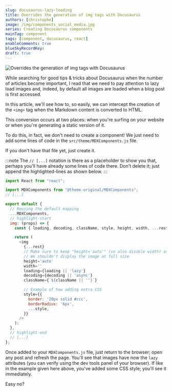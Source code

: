 ```yaml
---
slug: docusaurus-lazy-loading
title: Overrides the generation of img tags with Docusaurus
authors: [christophe]
image: /img/components_social_media.jpg
series: Creating Docusaurus components
mainTag: component
tags: [component, docusaurus, react]
enableComments: true
blueSkyRecordKey:
draft: true
---
```


<!-- cspell:ignore -->

![Overrides the generation of img tags with Docusaurus](/img/components_banner.jpg)

While searching for good tips & tricks about Docusaurus when the number of articles become important, I read that we need to pay attention to lazy load images and, indeed, by default all images are loaded when a blog post is first accessed.

In this article, we'll see how to, so easily, we can intercept the creation of the `<img>` tag when the Markdown content is converted to HTML.

This conversion occurs at two places: when you're surfing on your website or when you're generating a static version of it.

<!-- truncate -->

To do this, in fact, we don't need to create a component! We just need to add some lines of code in the `src/theme/MDXComponents.js` file.

If you don't have that file yet, just create it.

:::note
The `// [...]` notation is there as a placeholder to show you that, perhaps you'll have already some lines of code there. Don't delete it; just append the highlighted-lines as shown below.
:::

<Snippet filename="src/theme/MDXComponents.js">

```javascript
import React from "react";

import MDXComponents from "@theme-original/MDXComponents";
// [...]

export default {
  // Reusing the default mapping
  ...MDXComponents,
  // highlight-start
  img: (props) => {
    const { loading, decoding, className, style, height, width, ...rest } = props;

    return (
      <img
        {...rest}
        // Make sure to keep "height='auto'" (so also disable width) as generated by Docusaurus
        // We shouldn't display the image at full size
        height='auto'
        width=''
        loading={loading || 'lazy'}
        decoding={decoding || 'async'}
        className={`${className || ''}`}

        // Example of how adding extra CSS
        style={{
          border: '20px solid #ccc',
          borderRadius: '6px',
          ...style,
        }}
      />
    );
  },
  // highlight-end
  // [...]
};

```

</Snippet>

Once added to your `MDXComponents.js` file, just return to the browser; open any post and refresh the page. You'll see that images have now the `lazy` attributes (you can verify using the dev tools panel of your browser). If like in the example given here above, you've added some CSS style; you'll see it immediately.

Easy no?
